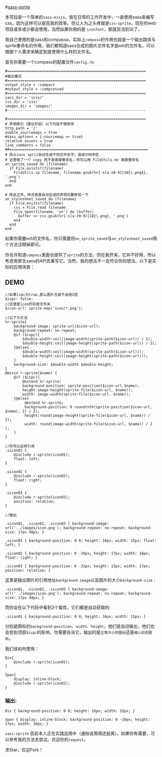 #[sass-sprite](https://github.com/iuunhao/sass-sprite.git)

本项目是一个简单的`sass-mixin`，我在日常的工作开发中，一直使用sass来编写css，因为这样可以提高我的效率。但让人为之头疼就是`css-sprite`，现在的web项目或多或少都会使用，当然如果你用的是 `iconfont`，那就另当别论了。

我自己使用的是sass和compassa，实际上`compass`的作用也就是一个输出路径与sprite重命名的作用，我们都知道sass合成的图片文件名字是`md5`的文件名，可以根据个人需求来确定到底使用什么样的文件名。

首先你需要一个compass的配置文件`config.rb`:

```
#================================================================
#输出模式
#================================================================
output_style = :compact  
#output_style = :compressed
#================================================================
sass_dir = 'scss/'
css_dir = 'css/'
images_dir = 'images/'
#----------------------------------------------------------------

#================================================================
# 声明索引（建议开启）以下内容不做修改
http_path = '/'
enable_sourcemaps = true
#sass_options = {:sourcemap => true}
relative_assets = true
line_comments = false
##================================================================
# 防止sass sprit自动生成不同文件名字，造成SVN冲突.
# 这里做了一个 copy 而不是直接重命名；你可以用 FileUtils.mv 直接重命名
on_sprite_saved do |filename|
  if File.exists?(filename)
    FileUtils.cp filename, filename.gsub(%r{-s[a-z0-9]{10}\.png$}, '.png')
  end
end

# 除此之外，样式表里自动生成的声明也要修改一下
on_stylesheet_saved do |filename|
  if File.exists?(filename)
    css = File.read filename
    File.open(filename, 'w+') do |buffer|
      buffer << css.gsub(%r{-s[a-z0-9]{10}\.png}, '.png')
    end
  end
end
```

如果你需要`md5`的文件名，你只需要将`on_sprite_saved`与`on_stylesheet_saved`两个方法注释掉即可。

你也许知道`compass`里面也提供了`sprite`的方法，但在我开来，它并不好用，所以考虑用原生sass的API去重写它。当然，我的想法不一定符合你的想法。以下是实际的应用场景：

## DEMO
```
//如果ispc为true,那么图片合成不会缩2倍
$ispc: false;
//这里是icon的存放文件夹
$icon-url: sprite-map('icon/*.png');

//以下为方法
%r-sprite{ 
    background-image: sprite-url($icon-url);
    background-repeat: no-repeat;
    @if ($ispc){
        $double-width:ceil(image-width(sprite-path($icon-url)) / 2);
        $double-height:ceil(image-height(sprite-path($icon-url)) / 2);
    }@else{
        $double-width:ceil(image-width(sprite-path($icon-url)));
        $double-height:ceil(image-height(sprite-path($icon-url)));
    }
    background-size: $double-width $double-height;
}
@mixin r-sprite($name) {
    @if ($ispc){
        @extend %r-sprite;
        background-position: sprite-position($icon-url,$name);
        height:image-height(sprite-file($icon-url, $name));
        width: image-width(sprite-file($icon-url, $name));
    }@else{
         @extend %r-sprite;
         background-position: 0 round(nth(sprite-position($icon-url, $name), 2) / 2);
         height:round(image-height(sprite-file($icon-url, $name)) / 2);
         width: round(image-width(sprite-file($icon-url, $name)) / 2 );
    }
}

//你可以这样引用
.sicon01 {
    @include r-sprite(icon01);
    float: left;
}

.sicon02 {
    @include r-sprite(icon02);
    float: right;
}

.sicon03 {
    @include r-sprite(icon03);
    position: relative;
}

//输出

.sicon01, .sicon02, .sicon03 { background-image: url('../images/icon.png'); background-repeat: no-repeat; background-size: 17px 48px; }

.sicon01 { background-position: 0 0; height: 16px; width: 15px; float: left; }

.sicon02 { background-position: 0 -16px; height: 17px; width: 16px; float: right; }

.sicon03 { background-position: 0 -32px; height: 15px; width: 17px; position: relative; }

```

这里是输出图片的引用地址`background-image`以及图片的大小`background-size`：

```
.sicon01, .sicon02, .sicon03 { background-image: url('../images/icon.png'); background-repeat: no-repeat; background-size: 17px 48px; }
```

而你会在以下代码中看到3个属性，它们都是自动获取的:

```
.sicon01 { background-position: 0 0; height: 16px; width: 15px; }
```
分别是图标的`background-position`、`width`、`height`，他们是自动输出，他们也会受到顶部`$ispc`的影响，你需要告诉它，输出的是`正常大小的图标`还是`缩小后的图标`。

我们该如何使用：

```
Div{
    @include r-sprite(icon01); 
}

Span{
    display: inline-block;
    @include r-sprite(icon02); 
}
```

### 输出:

```
Div { background-position: 0 0; height: 16px; width: 15px; }

Span { display: inline-block; background-position: 0 -16px; height: 17px; width: 16px; }

```

`sass-sprite` 目前本人正在实践运用中（通俗说用得还挺爽）。如果你有需要，可以参考我的方法去尝试。欢迎你的`request`。

求Star，欢迎Fork！
